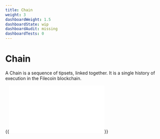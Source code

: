 ```yaml
---
title: Chain
weight: 3
dashboardWeight: 1.5
dashboardState: wip
dashboardAudit: missing
dashboardTests: 0
---
```


# Chain

A Chain is a sequence of tipsets, linked together. It is a single history of execution in the Filecoin blockchain.

{{<embed src="chain.go" lang="go" >}}

